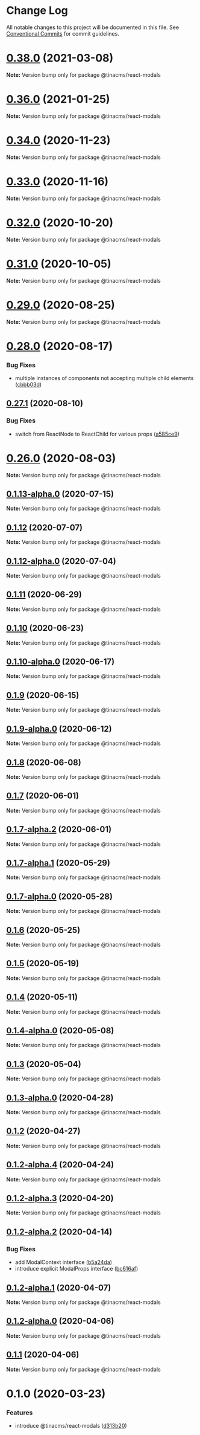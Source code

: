 # Change Log

All notable changes to this project will be documented in this file.
See [Conventional Commits](https://conventionalcommits.org) for commit guidelines.

# [0.38.0](https://github.com/tinacms/tinacms/compare/v0.37.0...v0.38.0) (2021-03-08)

**Note:** Version bump only for package @tinacms/react-modals





# [0.36.0](https://github.com/tinacms/tinacms/compare/v0.35.1...v0.36.0) (2021-01-25)

**Note:** Version bump only for package @tinacms/react-modals





# [0.34.0](https://github.com/tinacms/tinacms/compare/v0.33.0...v0.34.0) (2020-11-23)

**Note:** Version bump only for package @tinacms/react-modals





# [0.33.0](https://github.com/tinacms/tinacms/compare/v0.32.1...v0.33.0) (2020-11-16)

**Note:** Version bump only for package @tinacms/react-modals





# [0.32.0](https://github.com/tinacms/tinacms/compare/v0.31.0...v0.32.0) (2020-10-20)

**Note:** Version bump only for package @tinacms/react-modals





# [0.31.0](https://github.com/tinacms/tinacms/compare/v0.30.0...v0.31.0) (2020-10-05)

**Note:** Version bump only for package @tinacms/react-modals





# [0.29.0](https://github.com/tinacms/tinacms/compare/v0.28.0...v0.29.0) (2020-08-25)

**Note:** Version bump only for package @tinacms/react-modals





# [0.28.0](https://github.com/tinacms/tinacms/compare/v0.27.3...v0.28.0) (2020-08-17)


### Bug Fixes

* multiple instances of components not accepting multiple child elements ([cbbb03d](https://github.com/tinacms/tinacms/commit/cbbb03df7d1c98450355b93e1189cda8811aa5a3))





## [0.27.1](https://github.com/tinacms/tinacms/compare/v0.27.0...v0.27.1) (2020-08-10)


### Bug Fixes

* switch from ReactNode to ReactChild for various props ([a585ce9](https://github.com/tinacms/tinacms/commit/a585ce990de45a499ff8befd93554133768e5e43))





# [0.26.0](https://github.com/tinacms/tinacms/compare/v0.25.0...v0.26.0) (2020-08-03)

**Note:** Version bump only for package @tinacms/react-modals





## [0.1.13-alpha.0](https://github.com/tinacms/tinacms/compare/@tinacms/react-modals@0.1.12...@tinacms/react-modals@0.1.13-alpha.0) (2020-07-15)

**Note:** Version bump only for package @tinacms/react-modals





## [0.1.12](https://github.com/tinacms/tinacms/compare/@tinacms/react-modals@0.1.12-alpha.0...@tinacms/react-modals@0.1.12) (2020-07-07)

**Note:** Version bump only for package @tinacms/react-modals





## [0.1.12-alpha.0](https://github.com/tinacms/tinacms/compare/@tinacms/react-modals@0.1.11...@tinacms/react-modals@0.1.12-alpha.0) (2020-07-04)

**Note:** Version bump only for package @tinacms/react-modals





## [0.1.11](https://github.com/tinacms/tinacms/compare/@tinacms/react-modals@0.1.10...@tinacms/react-modals@0.1.11) (2020-06-29)

**Note:** Version bump only for package @tinacms/react-modals





## [0.1.10](https://github.com/tinacms/tinacms/compare/@tinacms/react-modals@0.1.10-alpha.0...@tinacms/react-modals@0.1.10) (2020-06-23)

**Note:** Version bump only for package @tinacms/react-modals





## [0.1.10-alpha.0](https://github.com/tinacms/tinacms/compare/@tinacms/react-modals@0.1.9...@tinacms/react-modals@0.1.10-alpha.0) (2020-06-17)

**Note:** Version bump only for package @tinacms/react-modals





## [0.1.9](https://github.com/tinacms/tinacms/compare/@tinacms/react-modals@0.1.9-alpha.0...@tinacms/react-modals@0.1.9) (2020-06-15)

**Note:** Version bump only for package @tinacms/react-modals





## [0.1.9-alpha.0](https://github.com/tinacms/tinacms/compare/@tinacms/react-modals@0.1.8...@tinacms/react-modals@0.1.9-alpha.0) (2020-06-12)

**Note:** Version bump only for package @tinacms/react-modals





## [0.1.8](https://github.com/tinacms/tinacms/compare/@tinacms/react-modals@0.1.7...@tinacms/react-modals@0.1.8) (2020-06-08)

**Note:** Version bump only for package @tinacms/react-modals





## [0.1.7](https://github.com/tinacms/tinacms/compare/@tinacms/react-modals@0.1.7-alpha.2...@tinacms/react-modals@0.1.7) (2020-06-01)

**Note:** Version bump only for package @tinacms/react-modals





## [0.1.7-alpha.2](https://github.com/tinacms/tinacms/compare/@tinacms/react-modals@0.1.7-alpha.1...@tinacms/react-modals@0.1.7-alpha.2) (2020-06-01)

**Note:** Version bump only for package @tinacms/react-modals





## [0.1.7-alpha.1](https://github.com/tinacms/tinacms/compare/@tinacms/react-modals@0.1.7-alpha.0...@tinacms/react-modals@0.1.7-alpha.1) (2020-05-29)

**Note:** Version bump only for package @tinacms/react-modals





## [0.1.7-alpha.0](https://github.com/tinacms/tinacms/compare/@tinacms/react-modals@0.1.6...@tinacms/react-modals@0.1.7-alpha.0) (2020-05-28)

**Note:** Version bump only for package @tinacms/react-modals





## [0.1.6](https://github.com/tinacms/tinacms/compare/@tinacms/react-modals@0.1.5...@tinacms/react-modals@0.1.6) (2020-05-25)

**Note:** Version bump only for package @tinacms/react-modals





## [0.1.5](https://github.com/tinacms/tinacms/compare/@tinacms/react-modals@0.1.4...@tinacms/react-modals@0.1.5) (2020-05-19)

**Note:** Version bump only for package @tinacms/react-modals





## [0.1.4](https://github.com/tinacms/tinacms/compare/@tinacms/react-modals@0.1.4-alpha.0...@tinacms/react-modals@0.1.4) (2020-05-11)

**Note:** Version bump only for package @tinacms/react-modals





## [0.1.4-alpha.0](https://github.com/tinacms/tinacms/compare/@tinacms/react-modals@0.1.3...@tinacms/react-modals@0.1.4-alpha.0) (2020-05-08)

**Note:** Version bump only for package @tinacms/react-modals





## [0.1.3](https://github.com/tinacms/tinacms/compare/@tinacms/react-modals@0.1.3-alpha.0...@tinacms/react-modals@0.1.3) (2020-05-04)

**Note:** Version bump only for package @tinacms/react-modals





## [0.1.3-alpha.0](https://github.com/tinacms/tinacms/compare/@tinacms/react-modals@0.1.2...@tinacms/react-modals@0.1.3-alpha.0) (2020-04-28)

**Note:** Version bump only for package @tinacms/react-modals





## [0.1.2](https://github.com/tinacms/tinacms/compare/@tinacms/react-modals@0.1.2-alpha.4...@tinacms/react-modals@0.1.2) (2020-04-27)

**Note:** Version bump only for package @tinacms/react-modals





## [0.1.2-alpha.4](https://github.com/tinacms/tinacms/compare/@tinacms/react-modals@0.1.2-alpha.3...@tinacms/react-modals@0.1.2-alpha.4) (2020-04-24)

**Note:** Version bump only for package @tinacms/react-modals





## [0.1.2-alpha.3](https://github.com/tinacms/tinacms/compare/@tinacms/react-modals@0.1.2-alpha.2...@tinacms/react-modals@0.1.2-alpha.3) (2020-04-20)

**Note:** Version bump only for package @tinacms/react-modals





## [0.1.2-alpha.2](https://github.com/tinacms/tinacms/compare/@tinacms/react-modals@0.1.2-alpha.1...@tinacms/react-modals@0.1.2-alpha.2) (2020-04-14)


### Bug Fixes

* add ModalContext interface ([b5a24da](https://github.com/tinacms/tinacms/commit/b5a24da))
* introduce explicit ModalProps interface ([bc616af](https://github.com/tinacms/tinacms/commit/bc616af))





## [0.1.2-alpha.1](https://github.com/tinacms/tinacms/compare/@tinacms/react-modals@0.1.2-alpha.0...@tinacms/react-modals@0.1.2-alpha.1) (2020-04-07)

**Note:** Version bump only for package @tinacms/react-modals





## [0.1.2-alpha.0](https://github.com/tinacms/tinacms/compare/@tinacms/react-modals@0.1.1...@tinacms/react-modals@0.1.2-alpha.0) (2020-04-06)

**Note:** Version bump only for package @tinacms/react-modals





## [0.1.1](https://github.com/tinacms/tinacms/compare/@tinacms/react-modals@0.1.0...@tinacms/react-modals@0.1.1) (2020-04-06)

**Note:** Version bump only for package @tinacms/react-modals





# 0.1.0 (2020-03-23)


### Features

* introduce @tinacms/react-modals ([d313b20](https://github.com/tinacms/tinacms/commit/d313b20))

